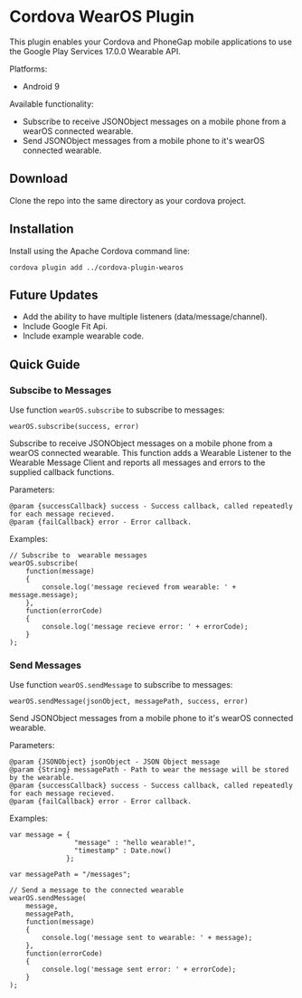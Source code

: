 # Cordova WearOS Plugin

This plugin enables your Cordova and PhoneGap mobile applications to use the Google Play Services 17.0.0 Wearable API.

Platforms:

 * Android 9

Available functionality:

* Subscribe to receive JSONObject messages on a mobile phone from a wearOS connected wearable.
* Send JSONObject messages from a mobile phone to it's wearOS connected wearable.

## Download

Clone the repo into the same directory as your cordova project.

## Installation

Install using the Apache Cordova command line:

    cordova plugin add ../cordova-plugin-wearos

## Future Updates

* Add the ability to have multiple listeners (data/message/channel).
* Include Google Fit Api.
* Include example wearable code.

## Quick Guide

### Subscibe to Messages

Use function `wearOS.subscribe` to subscribe to messages:

    wearOS.subscribe(success, error)

Subscribe to receive JSONObject messages on a mobile phone from a wearOS connected wearable. This function adds a Wearable Listener to the Wearable Message Client and reports all messages and errors to the supplied callback functions. 

Parameters:

    @param {successCallback} success - Success callback, called repeatedly
    for each message recieved.
    @param {failCallback} error - Error callback.
   

Examples:

    // Subscribe to  wearable messages
    wearOS.subscribe(
        function(message)
        {
            console.log('message recieved from wearable: ' + message.message);
        },
        function(errorCode)
        {
            console.log('message recieve error: ' + errorCode);
        }
    );


### Send Messages

Use function `wearOS.sendMessage` to subscribe to messages:

    wearOS.sendMessage(jsonObject, messagePath, success, error)

Send JSONObject messages from a mobile phone to it's wearOS connected wearable.

Parameters:

    @param {JSONObject} jsonObject - JSON Object message
    @param {String} messagePath - Path to wear the message will be stored by the wearable.
    @param {successCallback} success - Success callback, called repeatedly
    for each message recieved.
    @param {failCallback} error - Error callback.
   

Examples:
    
    var message = {
                    "message" : "hello wearable!",
                    "timestamp" : Date.now()
                  };
                  
    var messagePath = "/messages";
                  
    // Send a message to the connected wearable
    wearOS.sendMessage(
        message,
        messagePath,
        function(message)
        {
            console.log('message sent to wearable: ' + message);
        },
        function(errorCode)
        {
            console.log('message sent error: ' + errorCode);
        }
    );

